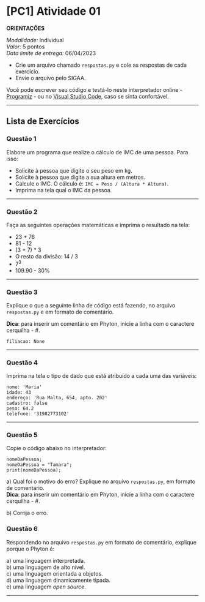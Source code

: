 # [PC1] Atividade 01

**ORIENTAÇÕES**

_Modalidade:_ Individual<br>
_Valor:_ 5 pontos<br>
_Data limite de entrega:_ 06/04/2023<br>

* Crie um arquivo chamado `respostas.py` e cole as respostas de cada exercício.
* Envie o arquivo pelo SIGAA.

Você pode escrever seu código e testá-lo neste interpretador online - [Programiz](https://www.programiz.com/python-programming/online-compiler/) - ou no [Visual Studio Code](https://code.visualstudio.com/), caso se sinta confortável.

<hr>

## Lista de Exercícios

### Questão 1

Elabore um programa que realize o cálculo de IMC de uma pessoa. Para isso:

- Solicite à pessoa que digite o seu peso em kg.
- Solicite à pessoa que digite a sua altura em metros.
- Calcule o IMC. O cálculo é: `IMC = Peso / (Altura * Altura)`.
- Imprima na tela qual o IMC da pessoa.

<hr>

### Questão 2

Faça as seguintes operações matemáticas e imprima o resultado na tela:

- 23 + 76
- 81 - 12
- (3 + 7) * 3
- O resto da divisão: 14 / 3
- 7<sup>3</sup>
- 109.90 - 30%

<hr>

### Questão 3

Explique o que a seguinte linha de código está fazendo, no arquivo `respostas.py` e em formato de comentário.

**Dica**: para inserir um comentário em Phyton, inicie a linha com o caractere cerquilha - #.

`filiacao: None`

<hr>

### Questão 4

Imprima na tela o tipo de dado que está atribuído a cada uma das variáveis:

```phyton
nome: 'Maria'
idade: 43
endereço: 'Rua Malta, 654, apto. 202'
cadastro: false
peso: 64.2
telefone: '31982773102'
```

<hr>

### Questão 5

Copie o código abaixo no interpretador:

```phyton
nomeDaPessoa;
nomeDaPessoa = "Tamara";
print(nomeDaPessoa);
```

a) Qual foi o motivo do erro? Explique no arquivo `respostas.py`, em formato de comentário.<br>
**Dica**: para inserir um comentário em Phyton, inicie a linha com o caractere cerquilha - #.

b) Corrija o erro.

### Questão 6

Respondendo no arquivo `respostas.py` em formato de comentário, explique porque o Phyton é:

a) uma linguagem interpretada.<br>
b) uma linguagem de alto nível.<br>
c) uma linguagem orientada a objetos.<br>
d) uma linguagem dinamicamente tipada.<br>
e) uma linguagem _open source_.<br>

<hr>

